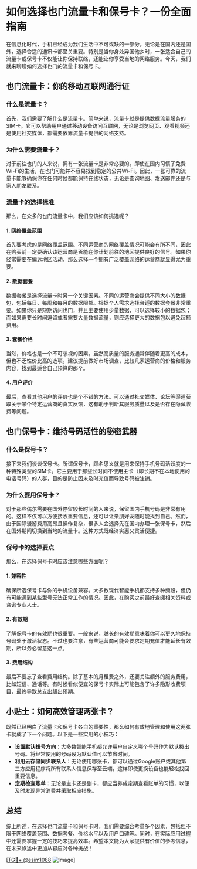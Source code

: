 # 如何选择也门流量卡和保号卡？一份全面指南

在信息化时代，手机已经成为我们生活中不可或缺的一部分。无论是在国内还是国外，选择合适的通讯卡都至关重要。特别是当你身处异国他乡时，一张适合自己的流量卡或保号卡不仅能让你保持联络，还能让你享受当地的网络服务。今天，我们就来聊聊如何选择也门的流量卡和保号卡。

## 也门流量卡：你的移动互联网通行证

### 什么是流量卡？
首先，我们需要了解什么是流量卡。简单来说，流量卡就是提供数据流量服务的SIM卡。它可以帮助用户通过移动设备访问互联网，无论是浏览网页、观看视频还是使用社交媒体，都需要依靠流量卡提供的网络支持。

### 为什么需要流量卡？
对于前往也门的人来说，拥有一张流量卡是非常必要的。即使在国内习惯了免费Wi-Fi的生活，在也门可能并不容易找到稳定的公共Wi-Fi。因此，一张可靠的流量卡能够确保你在任何时候都能保持在线状态，无论是查询地图、发送邮件还是与家人朋友联系。

### 流量卡的选择标准
那么，在众多的也门流量卡中，我们应该如何挑选呢？

#### 1. 网络覆盖范围
首先要考虑的是网络覆盖范围。不同运营商的网络覆盖情况可能会有所不同，因此在购买前一定要确认该运营商是否能在你计划前往的地区提供良好的信号。如果你经常需要在偏远地区活动，那么选择一个拥有广泛覆盖网络的运营商就显得尤为重要。

#### 2. 数据套餐
数据套餐是选择流量卡时另一个关键因素。不同的运营商会提供不同大小的数据包，包括每日、每周和每月的数据限额。根据个人需求选择合适的数据套餐非常重要。如果你只是短期访问也门，并且主要使用少量数据，可以选择较小的数据包；而如果需要长时间逗留或者需要大量数据流量，则应选择更大的数据包以避免超额费用。

#### 3. 套餐价格
当然，价格也是一个不可忽视的因素。虽然高质量的服务通常伴随着更高的成本，但也不乏性价比高的选项。建议提前做好市场调查，比较几家运营商的价格和服务内容，找到最适合自己预算的那个。

#### 4. 用户评价
最后，查看其他用户的评价也是个不错的方法。可以通过社交媒体、论坛等渠道获取关于某个特定运营商的真实反馈，这有助于判断其服务质量以及是否存在隐藏收费等问题。

## 也门保号卡：维持号码活性的秘密武器

### 什么是保号卡？
接下来我们谈谈保号卡。所谓保号卡，顾名思义就是用来保持手机号码活跃度的一种特殊类型的SIM卡。它主要用于那些长时间不使用主卡（即长期不在本地使用的电话号码）的人群，目的是防止因未及时充值而导致号码被注销。

### 为什么要用保号卡？
对于那些偶尔需要在国外停留较长时间的人来说，保留国内手机号码是非常有用的。这样不仅可以方便接收重要信息，还可以让亲朋好友随时能找到自己。然而，由于国际漫游费用高昂且操作复杂，很多人会选择先在国内办理一张保号卡，然后在国外期间切换到当地的流量卡。这种方式既经济实惠又灵活便捷。

### 保号卡的选择要点
那么，在选择保号卡时应该注意哪些方面呢？

#### 1. 兼容性
确保所选保号卡与你的手机设备兼容。大多数现代智能手机都支持多种频段，但仍有可能遇到某些型号无法正常工作的情况。因此，在购买之前最好查阅相关资料或咨询专业人士。

#### 2. 有效期
了解保号卡的有效期也很重要。一般来说，越长的有效期意味着你可以更久地保持号码处于激活状态。不过也要注意，有些运营商可能会要求定期充值才能延长有效期，所以务必留意这一点。

#### 3. 费用结构
最后不要忘了查看费用结构。除了基本的月租费之外，还要关注额外的服务费用，比如短信、通话等。有时候看似便宜的保号卡实际上可能包含了许多隐形收费项目，最终导致总支出超出预期。

## 小贴士：如何高效管理两张卡？

既然已经明白了流量卡和保号卡各自的重要性，那么如何有效地管理和使用这两张卡就成了下一个问题。以下是一些实用的小技巧：

- **设置默认拨号方向**：大多数智能手机都允许用户自定义哪个号码作为默认拨出号码。将经常使用的号码设为默认值可以节省时间。
- **利用云存储同步联系人**：无论使用哪张卡，都可以通过Google账户或其他第三方应用程序将所有联系人信息保存至云端，这样即使更换设备也能轻松找回重要信息。
- **定期检查账单**：无论是主卡还是副卡，都应当养成定期查看账单的习惯，以便及时发现异常消费并采取相应措施。

## 总结

综上所述，在选择也门流量卡和保号卡时，我们需要综合考量多个因素，包括但不限于网络覆盖范围、数据套餐、价格水平以及用户口碑等。同时，在实际应用过程中还需要掌握一定的技巧来提高效率。希望本文能为大家提供有价值的参考信息，在未来旅途中更加从容应对各种挑战！

[[TG💪+ @esim1088](https://t.me/s/esim1088) ![Image](https://i.postimg.cc/4NQfJmqS/Snipaste-2025-05-13-00-14-12.png)]